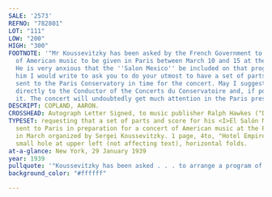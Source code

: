```yaml
---
SALE: '2573'
REFNO: "782801"
LOT: "111"
LOW: "200"
HIGH: "300"
FOOTNOTE: '"Mr Koussevitzky has been asked by the French Government to arrange a program
  of American music to be given in Paris between March 10 and 15 at the Conservatoire.
  He is very anxious that the ''Salon Mexico'' be included on that program. I told
  him I would write to ask you to do your utmost to have a set of parts and score
  sent to the Paris Conservatory in time for the concert. May I suggest that you write
  directly to the Conductor of the Concerts du Conservatoire and, if possible, arrange
  it. The concert will undoubtedly get much attention in the Paris press."'
DESCRIPT: COPLAND, AARON.
CROSSHEAD: Autograph Letter Signed, to music publisher Ralph Hawkes ("Dear Mr. Hawkes"),
TYPESET: requesting that a set of parts and score for his <I>El Salón México</i> be
  sent to Paris in preparation for a concert of American music at the Paris Conservatory
  in March organized by Sergei Koussevitzky. 1 page, 4to, "Hotel Empire" stationery;
  small hole at upper left (not affecting text), horizontal folds.
at-a-glance: New York, 29 January 1939
year: 1939
pullquote: '"Koussevitzky has been asked . . . to arrange a program of American music"'
background_color: "#ffffff"

---
```


